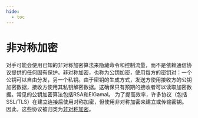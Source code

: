 ```yaml
---
hide:
  - toc
---
```


# 非对称加密

对手可能会使用已知的非对称加密算法来隐藏命令和控制流量，而不是依赖通信协议提供的任何固有保护。非对称加密，也称为公钥加密，使用每方的密钥对：一个公钥可以自由分发，另一个私钥。由于密钥的生成方式，发送方使用接收方的公钥加密数据，接收方使用其私钥解密数据。这确保只有预期的接收者可以读取加密数据。常见的公钥加密算法包括RSA和ElGamal。  为了提高效率，许多协议（包括SSL/TLS）在建立连接后使用对称加密，但使用非对称加密来建立或传输密钥。因此，这些协议被归类为[非对称加密](https://attack.mitre.org/techniques/T1573/002)。
